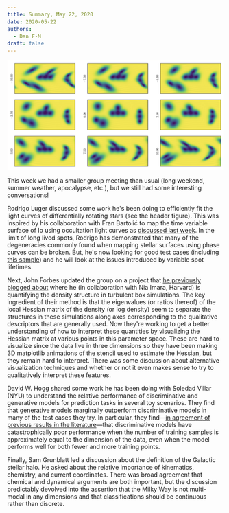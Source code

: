 ```yaml
---
title: Summary, May 22, 2020
date: 2020-05-22
authors:
  - Dan F-M
draft: false
---
```


![img](/fig/2020-05-22.png)

This week we had a smaller group meeting than usual (long weekend, summer weather, apocalypse, etc.), but we still had some interesting conversations!

Rodrigo Luger discussed some work he's been doing to efficiently fit the light curves of differentially rotating stars (see the header figure).
This was inspired by his collaboration with Fran Bartolić to map the time variable surface of Io using occultation light curves as [discussed last week](https://astrodata.nyc/posts/2020-05-15-summary-may-15/).
In the limit of long lived spots, Rodrigo has demonstrated that many of the degeneracies commonly found when mapping stellar surfaces using phase curves can be broken.
But, he's now looking for good test cases (including [this sample](https://arxiv.org/abs/1504.04029)) and he will look at the issues introduced by variable spot lifetimes.

Next, John Forbes updated the group on a project that [he previously blogged about](https://astrodata.nyc/posts/2020-01-21-turbulence-stats/) where he (in collaboration with Nia Imara, Harvard) is quantifying the density structure in turbulent box simulations.
The key ingredient of their method is that the eigenvalues (or ratios thereof) of the local Hessian matrix of the density (or log density) seem to separate the structures in these simulations along axes corresponding to the qualitative descriptors that are generally used.
Now they're working to get a better understanding of how to interpret these quantities by visualizing the Hessian matrix at various points in this parameter space.
These are hard to visualize since the data live in three dimensions so they have been making 3D matplotlib animations of the stencil used to estimate the Hessian, but they remain hard to interpret.
There was some discussion about alternative visualization techniques and whether or not it even makes sense to try to qualitatively interpret these features.

David W. Hogg shared some work he has been doing with Soledad Villar (NYU) to understand the relative performance of discriminative and generative models for prediction tasks in several toy scenarios.
They find that generative models marginally outperform discriminative models in many of the test cases they try.
In particular, they find—[in agreement of previous results in the literature](https://arxiv.org/abs/1903.08560)—that discriminative models have catastrophically poor performance when the number of training samples is approximately equal to the dimension of the data, even when the model performs well for both fewer and more training points.

Finally, Sam Grunblatt led a discussion about the definition of the Galactic stellar halo.
He asked about the relative importance of kinematics, chemistry, and current coordinates.
There was broad agreement that chemical and dynamical arguments are both important, but the discussion predictably devolved into the assertion that the Milky Way is not multi-modal in any dimensions and that classifications should be continuous rather than discrete.
